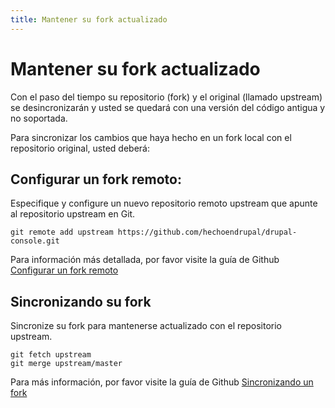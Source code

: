 ```yaml
---
title: Mantener su fork actualizado
---
```

# Mantener su fork actualizado

Con el paso del tiempo su repositorio (fork) y el original (llamado upstream) se desincronizarán y usted se quedará con una versión del código antigua y no soportada.

Para sincronizar los cambios que haya hecho en un fork local con el repositorio original, usted deberá:

## Configurar un fork remoto:
Especifique y configure un nuevo repositorio remoto upstream que apunte al repositorio upstream en Git.
```
git remote add upstream https://github.com/hechoendrupal/drupal-console.git
```
Para información más detallada, por favor visite la guía de Github
[Configurar un fork remoto](https://help.github.com/articles/configuring-a-remote-for-a-fork/)  

## Sincronizando su fork
Sincronize su fork para mantenerse actualizado con el repositorio upstream.
```
git fetch upstream
git merge upstream/master
```
Para más información, por favor visite la guía de Github
[Sincronizando un fork](https://help.github.com/articles/syncing-a-fork/)
